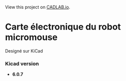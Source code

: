 View this project on [CADLAB.io](https://cadlab.io/project/26048). 

# Carte électronique du robot micromouse

Designé sur KiCad

### Kicad version

- **6.0.7**

